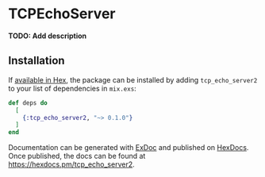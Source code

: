 # TCPEchoServer

**TODO: Add description**

## Installation

If [available in Hex](https://hex.pm/docs/publish), the package can be installed
by adding `tcp_echo_server2` to your list of dependencies in `mix.exs`:

```elixir
def deps do
  [
    {:tcp_echo_server2, "~> 0.1.0"}
  ]
end
```

Documentation can be generated with [ExDoc](https://github.com/elixir-lang/ex_doc)
and published on [HexDocs](https://hexdocs.pm). Once published, the docs can
be found at <https://hexdocs.pm/tcp_echo_server2>.

